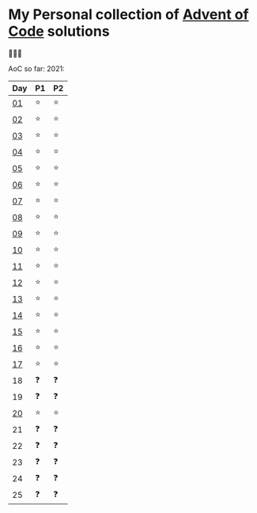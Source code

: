# My Personal collection of [Advent of Code] solutions

:christmas_tree::santa::christmas_tree:

AoC so far:
2021:

| Day | P1 | P2 |
| --  | -- | -- |
| [01](2021/Day01) | :star: | :star: |
| [02](2021/Day02) | :star: | :star: |
| [03](2021/Day03) | :star: | :star: |
| [04](2021/Day04) | :star: | :star: |
| [05](2021/Day04) | :star: | :star: |
| [06](2021/Day06) | :star: | :star: |
| [07](2021/Day07) | :star: | :star: |
| [08](2021/Day08) | :star: | :star: |
| [09](2021/Day09) | :star: | :star: |
| [10](2021/Day10) | :star: | :star: |
| [11](2021/Day11) | :star: | :star: |
| [12](2021/Day12) | :star: | :star: |
| [13](2021/Day13) | :star: | :star: |
| [14](2021/Day14) | :star: | :star: |
| [15](2021/Day15) | :star: | :star: |
| [16](2021/Day16) | :star: | :star: |
| [17](2021/Day17) | :star: | :star: |
| 18 | :question: | :question:  |
| 19 | :question: | :question:  |
| [20](2021/Day20) | :star: | :star:  |
| 21 | :question: | :question:  |
| 22 | :question: | :question:  |
| 23 | :question: | :question:  |
| 24 | :question: | :question:  |
| 25 | :question: | :question:  |


[Advent of Code]: https://adventofcode.com/
